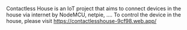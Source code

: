 Contactless House is an IoT project that aims to connect devices in the house via internet by NodeMCU, netpie, .... 
To control the device in the house, please visit https://contactlesshouse-9cf98.web.app/

